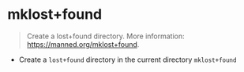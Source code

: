 # mklost+found
> Create a lost+found directory.
> More information: <https://manned.org/mklost+found>.

- Create a `lost+found` directory in the current directory
`mklost+found`
